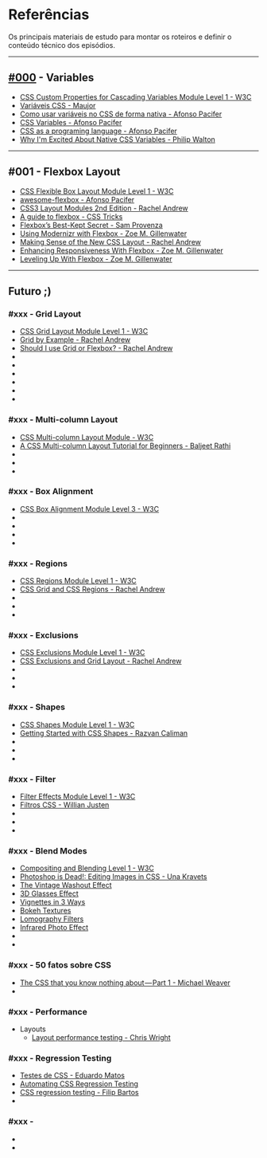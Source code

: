 # Referências

Os principais materiais de estudo para montar os roteiros e definir o conteúdo técnico dos episódios.

<hr>

## [#000](https://www.youtube.com/watch?v=TkEdCWshqag) - Variables

- [CSS Custom Properties for Cascading Variables Module Level 1 - W3C](https://www.w3.org/TR/css-variables/)
- [Variáveis CSS - Maujor](http://www.maujor.com/tutorial/propriedades-css-customizadas-modulo1.php)
- [Como usar variáveis no CSS de forma nativa - Afonso Pacifer](http://tableless.com.br/como-usar-variaveis-no-css-de-forma-nativa/)
- [CSS Variables - Afonso Pacifer](https://speakerdeck.com/afonsopacifer/css-variables-lightning-talk)
- [CSS as a programing language - Afonso Pacifer](https://speakerdeck.com/afonsopacifer/css-as-a-programing-language)
- [Why I'm Excited About Native CSS Variables - Philip Walton](http://philipwalton.com/articles/why-im-excited-about-native-css-variables/)

<hr>

## #001 - Flexbox Layout

- [CSS Flexible Box Layout Module Level 1 - W3C](https://www.w3.org/TR/css-flexbox-1/)
- [awesome-flexbox - Afonso Pacifer](https://github.com/afonsopacifer/awesome-flexbox)
- [CSS3 Layout Modules 2nd Edition - Rachel Andrew](http://rachelandrew.co.uk/books/css3-layout-modules)
- [A guide to flexbox - CSS Tricks](https://css-tricks.com/snippets/css/a-guide-to-flexbox/)
- [Flexbox’s Best-Kept Secret - Sam Provenza](https://medium.com/@samserif/flexbox-s-best-kept-secret-bd3d892826b6#.i0v3krqo0)
- [Using Modernizr with Flexbox - Zoe M. Gillenwater ](http://zomigi.com/blog/using-modernizr-with-flexbox/?utm_campaign=CSS%2BLayout%2BNews&utm_medium=email&utm_source=CSS_Layout_News_8)
- [Making Sense of the New CSS Layout - Rachel Andrew](https://rachelandrew.co.uk/archives/2016/03/25/making-sense-of-the-new-css-layout/?utm_campaign=CSS%2BLayout%2BNews&utm_medium=email&utm_source=CSS_Layout_News_35)
- [Enhancing Responsiveness With Flexbox - Zoe M. Gillenwater ](https://www.youtube.com/watch?v=_98SE8WUvLk)
- [Leveling Up With Flexbox - Zoe M. Gillenwater](https://www.youtube.com/watch?v=NEnaKAoKSp0)

<hr>

## Futuro ;)

### #xxx - Grid Layout
- [CSS Grid Layout Module Level 1 - W3C](https://www.w3.org/TR/css-grid-1/)
- [Grid by Example - Rachel Andrew](http://gridbyexample.com/)
- [Should I use Grid or Flexbox? - Rachel Andrew](https://rachelandrew.co.uk/archives/2016/03/30/should-i-use-grid-or-flexbox/)
- []()
- []()
- []()
- []()
- []()
- []()


### #xxx - Multi-column Layout
- [CSS Multi-column Layout Module - W3C](https://www.w3.org/TR/css3-multicol/)
- [A CSS Multi-column Layout Tutorial for Beginners - Baljeet Rathi](http://www.sitepoint.com/css-multi-column-layout-tutorial-for-beginners/)
- []()
- []()
- []()

### #xxx - Box Alignment
- [CSS Box Alignment Module Level 3 - W3C](https://www.w3.org/TR/css-align-3/)
- []()
- []()
- []()
- []()

### #xxx - Regions
- [CSS Regions Module Level 1 - W3C](https://www.w3.org/TR/css-regions-1/)
- [CSS Grid and CSS Regions - Rachel Andrew](https://rachelandrew.co.uk/archives/2016/03/25/css-grid-and-css-regions/)
- []()
- []()
- []()

### #xxx - Exclusions
- [CSS Exclusions Module Level 1 - W3C](https://www.w3.org/TR/css3-exclusions/)
- [CSS Exclusions and Grid Layout - Rachel Andrew](https://rachelandrew.co.uk/archives/2016/03/16/css-exclusions-and-grid-layout/)
- []()
- []()
- []()

### #xxx - Shapes
- [CSS Shapes Module Level 1 - W3C](https://www.w3.org/TR/css-shapes-1/)
- [Getting Started with CSS Shapes - Razvan Caliman](http://www.html5rocks.com/en/tutorials/shapes/getting-started/)
- []()
- []()
- []()

### #xxx - Filter
- [Filter Effects Module Level 1 - W3C](https://www.w3.org/TR/filter-effects/)
- [Filtros CSS - Willian Justen](http://willianjusten.com.br/filtros-css/)
- []()
- []()
- []()

### #xxx - Blend Modes
- [Compositing and Blending Level 1 - W3C](https://www.w3.org/TR/compositing-1/)
- [Photoshop is Dead!: Editing Images in CSS - Una Kravets](https://www.youtube.com/watch?v=LY65F2e4B5w)
- [The Vintage Washout Effect](http://una.im/vintage-washout/)
- [3D Glasses Effect](http://una.im/3d-effect/)
- [Vignettes in 3 Ways](http://una.im/vignettes/)
- [Bokeh Textures](http://una.im/bokeh/)
- [Lomography Filters](http://una.im/lomo/)
- [Infrared Photo Effect](http://una.im/infrared/)
- []()
- []()

### #xxx - 50 fatos sobre CSS
- [The CSS that you know nothing about — Part 1 - Michael Weaver](https://medium.com/@mjtweaver/the-css-that-you-dont-know-about-d5945cea1c94#.wvjm30apc)
- []()

### #xxx - Performance
- Layouts
  - [Layout performance testing - Chris Wright](http://chriswrightdesign.github.io/layout-performance-testing/)

### #xxx - Regression Testing
- [Testes de CSS - Eduardo Matos](https://speakerdeck.com/eduardojmatos/testes-de-css)
- [Automating CSS Regression Testing](https://css-tricks.com/automating-css-regression-testing/)
- [CSS regression testing - Filip Bartos](http://blog.bartos.me/css-regression-testing/)
- []()

### #xxx -
- []()
- []()
